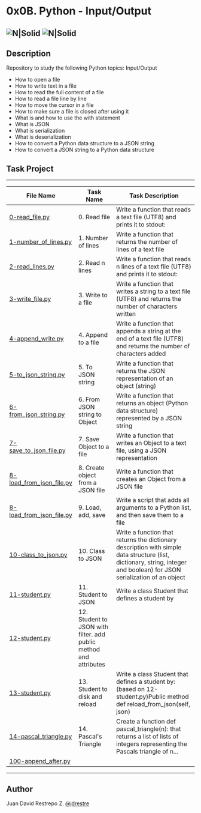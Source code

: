 # 0x0B. Python - Input/Output

![N|Solid](https://www.holbertonschool.com/holberton-logo.png) ![N|Solid](https://intranet.hbtn.io/assets/holberton-logo-coral-27055cb2f875eb10bf3b3942e52a24581bc0667695bdc856d4f08b469b678000.png)
---

## Description
Repository to study the following Python topics: Input/Output

- How to open a file
- How to write text in a file
- How to read the full content of a file
- How to read a file line by line
- How to move the cursor in a file
- How to make sure a file is closed after using it
- What is and how to use the with statement
- What is JSON
- What is serialization
- What is deserialization
- How to convert a Python data structure to a JSON string
- How to convert a JSON string to a Python data structure

## Task Project
---
File Name|Task Name|Task Description
---|---|---
[0-read_file.py](https://github.com/jdrestre/holbertonschool-higher_level_programming/blob/master/0x0B-python-input_output/0-read_file.py)|0. Read file|Write a function that reads a text file (UTF8) and prints it to stdout:
[1-number_of_lines.py](https://github.com/jdrestre/holbertonschool-higher_level_programming/blob/master/0x0B-python-input_output/1-number_of_lines.py)|1. Number of lines|Write a function that returns the number of lines of a text file
[2-read_lines.py](https://github.com/jdrestre/holbertonschool-higher_level_programming/blob/master/0x0B-python-input_output/2-read_lines.py)|2. Read n lines|Write a function that reads n lines of a text file (UTF8) and prints it to stdout:
[3-write_file.py](https://github.com/jdrestre/holbertonschool-higher_level_programming/blob/master/0x0B-python-input_output/3-write_file.py)|3. Write to a file|Write a function that writes a string to a text file (UTF8) and returns the number of characters written
[4-append_write.py](https://github.com/jdrestre/holbertonschool-higher_level_programming/blob/master/0x0B-python-input_output/4-append_write.py)|4. Append to a file|Write a function that appends a string at the end of a text file (UTF8) and returns the number of characters added
[5-to_json_string.py](https://github.com/jdrestre/holbertonschool-higher_level_programming/blob/master/0x0B-python-input_output/5-to_json_string.py)|5. To JSON string|Write a function that returns the JSON representation of an object (string)
[6-from_json_string.py](https://github.com/jdrestre/holbertonschool-higher_level_programming/blob/master/0x0B-python-input_output/6-from_json_string.py)|6. From JSON string to Object|Write a function that returns an object (Python data structure) represented by a JSON string
[7-save_to_json_file.py](https://github.com/jdrestre/holbertonschool-higher_level_programming/blob/master/0x0B-python-input_output/7-save_to_json_file.py)|7. Save Object to a file|Write a function that writes an Object to a text file, using a JSON representation
[8-load_from_json_file.py](https://github.com/jdrestre/holbertonschool-higher_level_programming/blob/master/0x0B-python-input_output/8-load_from_json_file.py)|8. Create object from a JSON file|Write a function that creates an Object from a JSON file
[8-load_from_json_file.py](https://github.com/jdrestre/holbertonschool-higher_level_programming/blob/master/0x0B-python-input_output/9-add_item.py)|9. Load, add, save|Write a script that adds all arguments to a Python list, and then save them to a file
[10-class_to_json.py](https://github.com/jdrestre/holbertonschool-higher_level_programming/blob/master/0x0B-python-input_output/10-class_to_json.py)|10. Class to JSON|Write a function that returns the dictionary description with simple data structure (list, dictionary, string, integer and boolean) for JSON serialization of an object
[11-student.py](https://github.com/jdrestre/holbertonschool-higher_level_programming/blob/master/0x0B-python-input_output/11-student.py)|11. Student to JSON|Write a class Student that defines a student by
[12-student.py](https://github.com/jdrestre/holbertonschool-higher_level_programming/blob/master/0x0B-python-input_output/12-student.py)|12. Student to JSON with filter. add public method and attributes
[13-student.py](https://github.com/jdrestre/holbertonschool-higher_level_programming/blob/master/0x0B-python-input_output/13-student.py)|13. Student to disk and reload|Write a class Student that defines a student by: (based on 12-student.py)Public method def reload_from_json(self, json)
[14-pascal_triangle.py](https://github.com/jdrestre/holbertonschool-higher_level_programming/blob/master/0x0B-python-input_output/14-pascal_triangle.py)|14. Pascal's Triangle|Create a function def pascal_triangle(n): that returns a list of lists of integers representing the Pascals triangle of n...
[100-append_after.py](https://github.com/jdrestre/holbertonschool-higher_level_programming/blob/master/0x0B-python-input_output/100-append_after.py)|


---
## Author

Juan David Restrepo Z. [@jdrestre](https://twitter.com/jdrestre)
